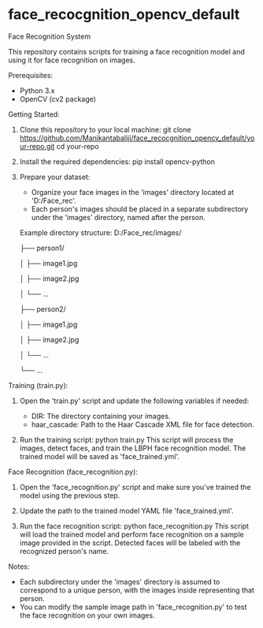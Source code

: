 # face_recocgnition_opencv_default


Face Recognition System

This repository contains scripts for training a face recognition model and using it for face recognition on images.

Prerequisites:

- Python 3.x
- OpenCV (cv2 package)

Getting Started:

1. Clone this repository to your local machine:
   git clone https://github.com/Manikantabaliji/face_recocgnition_opencv_default/your-repo.git
   cd your-repo

2. Install the required dependencies:
   pip install opencv-python

3. Prepare your dataset:
   - Organize your face images in the 'images' directory located at 'D:/Face_rec'.
   - Each person's images should be placed in a separate subdirectory under the 'images' directory, named after the person.

   Example directory structure:
   D:/Face_rec/images/
   
   ├── person1/
   
   │   ├── image1.jpg
   
   │   ├── image2.jpg
   
   │   └── ...
   
   ├── person2/
   
   │   ├── image1.jpg
   
   │   ├── image2.jpg
   
   │   └── ...
   
   └── ...

Training (train.py):

1. Open the 'train.py' script and update the following variables if needed:
   - DIR: The directory containing your images.
   - haar_cascade: Path to the Haar Cascade XML file for face detection.

2. Run the training script:
   python train.py
   This script will process the images, detect faces, and train the LBPH face recognition model. The trained model will be saved as 'face_trained.yml'.

Face Recognition (face_recognition.py):

1. Open the 'face_recognition.py' script and make sure you've trained the model using the previous step.

2. Update the path to the trained model YAML file 'face_trained.yml'.

3. Run the face recognition script:
   python face_recognition.py
   This script will load the trained model and perform face recognition on a sample image provided in the script. Detected faces will be labeled with the recognized person's name.

Notes:

- Each subdirectory under the 'images' directory is assumed to correspond to a unique person, with the images inside representing that person.
- You can modify the sample image path in 'face_recognition.py' to test the face recognition on your own images.


